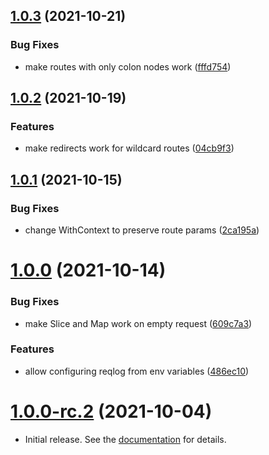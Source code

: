 ## [1.0.3](https://github.com/uptrace/bunrouter/compare/v1.0.2...v1.0.3) (2021-10-21)


### Bug Fixes

* make routes with only colon nodes work ([fffd754](https://github.com/uptrace/bunrouter/commit/fffd75448f70a508254b0327c933cfda19eac70f))



## [1.0.2](https://github.com/uptrace/bunrouter/compare/v1.0.1...v1.0.2) (2021-10-19)


### Features

* make redirects work for wildcard routes ([04cb9f3](https://github.com/uptrace/bunrouter/commit/04cb9f3fd564d76477dcba7218e29f980503b15d))



## [1.0.1](https://github.com/uptrace/bunrouter/compare/v1.0.0...v1.0.1) (2021-10-15)


### Bug Fixes

* change WithContext to preserve route params ([2ca195a](https://github.com/uptrace/bunrouter/commit/2ca195ac8e7d9242d5110b84ede8d50a360f9a47))



# [1.0.0](https://github.com/uptrace/bunrouter/compare/v1.0.0-rc.2...v1.0.0) (2021-10-14)


### Bug Fixes

* make Slice and Map work on empty request ([609c7a3](https://github.com/uptrace/bunrouter/commit/609c7a3fcb6f5140c1def406efeee01eb0d80a11))


### Features

* allow configuring reqlog from env variables ([486ec10](https://github.com/uptrace/bunrouter/commit/486ec1061ec244559bb072c5b9f78858df8d9fd4))



# [1.0.0-rc.2](https://github.com/uptrace/bunrouter/compare/v1.0.0-rc.1...v1.0.0-rc.2) (2021-10-04)

- Initial release. See the [documentation](https://bunrouter.uptrace.dev/) for details.
